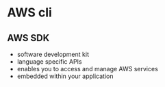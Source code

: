 # AWS cli

## AWS SDK
- software development kit
- language specific APIs
- enables you to access and manage AWS services
- embedded within your application